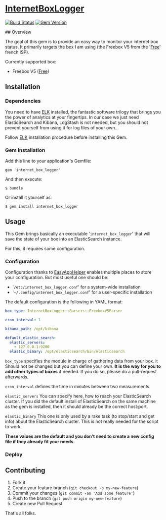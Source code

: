 # [InternetBoxLogger][IBL]

 [![Build Status](https://travis-ci.org/lbriais/internet_box_logger.png?branch=master)](https://travis-ci.org/lbriais/internet_box_logger)
 [![Gem Version](https://badge.fury.io/rb/internet_box_logger.png)](http://badge.fury.io/rb/internet_box_logger)

## Overview

The goal of this gem is to provide an easy way to monitor your internet box status.
It primarily targets the box I am using (the Freebox V5 from the '[Free]' french ISP).

Currently supported box:

* Freebox V5 ([Free])

## Installation

### Dependencies

You need to have [ELK] installed, the fantastic software trilogy that brings you the power of analytics at your fingertips.
In our case we just need ElasticSearch and Kibana, LogStash is not needed, but you should not prevent yourself from
using it for log files of your own...

Follow [ELK] installation procedure before installing this Gem.

### Gem installation
Add this line to your application's Gemfile:

    gem 'internet_box_logger'

And then execute:

    $ bundle

Or install it yourself as:

    $ gem install internet_box_logger

## Usage

This Gem brings basically an executable '```internet_box_logger```' that will save the state of your box into an
ElasticSearch instance.

For this, it requires some configuration.

### Configuration

Configuration thanks to [EasyAppHelper][EAP] enables multiple places to store your configuration. But most useful one should be:

* '```/etc/internet_box_logger.conf```' for a system-wide installation
* '```~/.config/internet_box_logger.conf```' for a user-specific installation

The default configuration is the following in YAML format:

```yaml
box_type: InternetBoxLogger::Parsers::FreeboxV5Parser

cron_interval: 1

kibana_path: /opt/kibana

default_elastic_search:
  elastic_servers:
    - 127.0.0.1:9200
  elastic_binary: /opt/elasticsearch/bin/elasticsearch
```

```box_type``` specifies the module in charge of gathering data from your box. it Should not be changed but you can define
your own. **It is the way for you to add other types of boxes** if needed. If you do so, please do a pull-request
afterwards.

```cron_interval``` defines the time in minutes between two measurements.

```elastic_servers``` You can specify here, how to reach your ElasticSearch cluster. If you did the default install of
ElasticSearch on the same machine as the gem is installed, then it should already be the correct host:port.

```elastic_binary``` This one is only used by a rake task (to stop/start and get info) about the ElasticSearch cluster.
This is not really needed for the script to work.

**These values are the default and you don't need to create a new config file if they already fit your needs.**




### Deploy


## Contributing

1. Fork it
2. Create your feature branch (`git checkout -b my-new-feature`)
3. Commit your changes (`git commit -am 'Add some feature'`)
4. Push to the branch (`git push origin my-new-feature`)
5. Create new Pull Request


That's all folks.


[IBL]:  https://rubygems.org/gems/internet_box_logger        "internet_box_logger gem"
[Free]: http://free.fr                                       "Free French ISP"
[ELK]:  http://www.elasticsearch.org/overview/elkdownloads/  "ElasticSearch, LogStash, Kibana"
[EAP]:  https://rubygems.org/gems/easy_app_helper            "EasyAppHelper gem"
